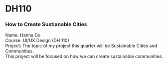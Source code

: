 # DH110

<h3>How to Create Sustianable Cities</h3>
Name: Hanna Co <br/>
Course: UI/UX Design (DH 110) <br/>
Project: The topic of my project this quarter will be Sustainable Cities and Communities. <br/>
This project will be focused on how we can create sustainable communities.
